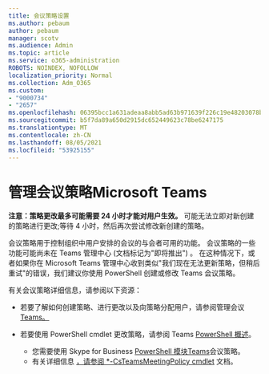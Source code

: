 ```yaml
---
title: 会议策略设置
ms.author: pebaum
author: pebaum
manager: scotv
ms.audience: Admin
ms.topic: article
ms.service: o365-administration
ROBOTS: NOINDEX, NOFOLLOW
localization_priority: Normal
ms.collection: Adm_O365
ms.custom:
- "9000734"
- "2657"
ms.openlocfilehash: 06395bcc1a631adeaa8abb5ad63b971639f226c19e48203078ba1097d43a50f8
ms.sourcegitcommit: b5f7da89a650d2915dc652449623c78be6247175
ms.translationtype: MT
ms.contentlocale: zh-CN
ms.lasthandoff: 08/05/2021
ms.locfileid: "53925155"
---
```

# <a name="manage-meeting-policies-in-microsoft-teams"></a>管理会议策略Microsoft Teams

**注意：策略更改最多可能需要 24 小时才能对用户生效。** 可能无法立即对新创建的策略进行更改;等待 4 小时，然后再次尝试修改新创建的策略。

会议策略用于控制组织中用户安排的会议的与会者可用的功能。 会议策略的一些功能可能尚未在 Teams 管理中心 (文档标记为"即将推出") 。 在这种情况下，或者如果你在 Microsoft Teams 管理中心收到类似"我们现在无法更新策略，但稍后重试"的错误，我们建议你使用 PowerShell 创建或修改 Teams 会议策略。 

有关会议策略详细信息，请参阅以下资源：

- 若要了解如何创建策略、进行更改以及向策略分配用户，请参阅管理会议[Teams。](https://docs.microsoft.com/microsoftteams/meeting-policies-in-teams)

- 若要使用 PowerShell cmdlet 更改策略，请参阅 Teams [PowerShell 概述](https://docs.microsoft.com/microsoftteams/teams-powershell-overview)。 
    - 您需要使用 Skype for Business [PowerShell 模块Teams](https://docs.microsoft.com/skypeforbusiness/set-up-your-computer-for-windows-powershell/download-and-install-the-skype-for-business-online-connector)会议策略。 
    - 有关详细信息 [，请参阅 *-CsTeamsMeetingPolicy cmdlet](https://docs.microsoft.com/search/?search=CsTeamsMeetingPolicy&view=skype-ps) 文档。

